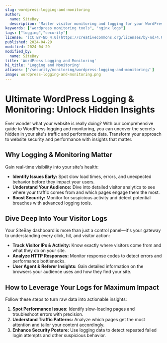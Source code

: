 ```yaml
---
slug: wordpress-logging-and-monitoring
author:
  name: SiteBay
  description: 'Master visitor monitoring and logging for your WordPress site.'
keywords: ["wordpress monitoring tools", "nginx logs"]
tags: ["logging","security"]
license: '[CC BY-ND 4.0](https://creativecommons.org/licenses/by-nd/4.0)'
published: 2024-04-29
modified: 2024-04-29
modified_by:
  name: SiteBay
title: 'WordPress Logging and Monitoring'
h1_title: 'Logging and Monitoring'
aliases: ['/security/monitoring/wordpress-logging-and-monitoring/']
image: wordpress-logging-and-monitoring.png
---
```


# Ultimate WordPress Logging & Monitoring: Unlock Hidden Insights

Ever wonder what your website is really doing? With our comprehensive guide to WordPress logging and monitoring, you can uncover the secrets hidden in your site's traffic and performance data. Transform your approach to website security and performance with insights that matter.

## Why Logging & Monitoring Matter

Gain real-time visibility into your site's health:
- **Identify Issues Early:** Spot slow load times, errors, and unexpected behavior before they impact your users.
- **Understand Your Audience:** Dive into detailed visitor analytics to see where your traffic comes from and which pages engage them the most.
- **Boost Security:** Monitor for suspicious activity and detect potential breaches with advanced logging tools.

## Dive Deep Into Your Visitor Logs

Your SiteBay dashboard is more than just a control panel—it's your gateway to understanding every click, hit, and visitor action:
- **Track Visitor IPs & Activity:** Know exactly where visitors come from and what they do on your site.
- **Analyze HTTP Responses:** Monitor response codes to detect errors and performance bottlenecks.
- **User Agent & Referer Insights:** Gain detailed information on the browsers your audience uses and how they find your site.

## How to Leverage Your Logs for Maximum Impact

Follow these steps to turn raw data into actionable insights:
1. **Spot Performance Issues:** Identify slow-loading pages and troubleshoot errors with precision.
2. **Understand Traffic Patterns:** Analyze which pages get the most attention and tailor your content accordingly.
3. **Enhance Security Posture:** Use logging data to detect repeated failed login attempts and other suspicious behavior.
